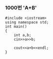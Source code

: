 ### 1000번 'A+B'

```
#include <iostream>
using namespace std;
int main()
{    
    int a,b;
    cin>>a>>b;
    
    cout<<a+b<<endl;
}
```